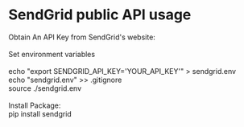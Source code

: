 # SendGrid public API usage

Obtain An API Key from SendGrid's website:
<br><br>
Set environment variables<br><br>
echo "export SENDGRID_API_KEY='YOUR_API_KEY'" > sendgrid.env<br> 
echo "sendgrid.env" >> .gitignore<br>
source ./sendgrid.env<br>
<br>
Install Package:<br>
pip install sendgrid
